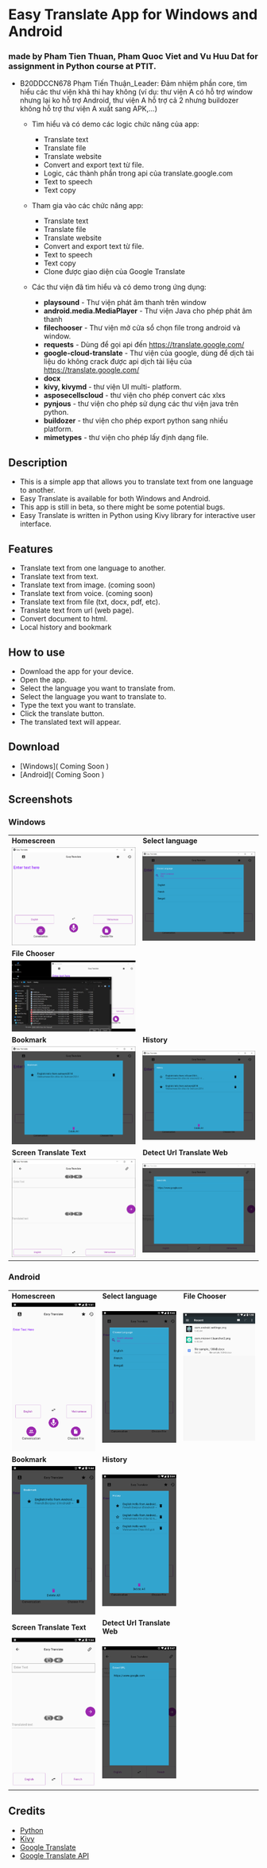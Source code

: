 # Easy Translate App for Windows and Android
### made by Pham Tien Thuan, Pham Quoc Viet and Vu Huu Dat for assignment in Python course at PTIT.
- B20DDCCN678 Phạm Tiến Thuận_Leader: Đảm nhiệm phần core, tìm hiểu các thư viện khả thi hay không (ví dụ: thư viện A có hỗ trợ window nhưng lại ko hỗ trợ Android, thư viện A hỗ trợ cả 2 nhưng buildozer không hỗ trợ thư viện A xuất sang APK,...)
    - Tìm hiểu và có demo các logic chức năng của app:
        * Translate text
        * Translate file
        * Translate website
        * Convert and export text từ file.
        * Logic, các thành phần trong api của translate.google.com
        * Text to speech
        * Text copy
    - Tham gia vào các chức năng app:
        * Translate text
        * Translate file
        * Translate website
        * Convert and export text từ file.
        * Text to speech
        * Text copy
        * Clone được giao diện của Google Translate
 
    - Các thư viện đã tìm hiểu và có demo trong ứng dụng:
        * **playsound** - Thư viện phát âm thanh trên window
        * **android.media.MediaPlayer** - Thư viện Java cho phép phát âm thanh
        * **filechooser** - Thư viện mở cửa sổ chọn file trong android và window.
        * **requests** - Dùng để gọi api đến https://translate.google.com/
        * **google-cloud-translate** - Thư viện của google, dùng để dịch tài liệu do không crack được api dịch tài liệu của https://translate.google.com/      
        * **docx**
        * **kivy, kivymd** - thư viện UI multi- platform.
        * **asposecellscloud** - thư viện cho phép convert các xlxs
        * **pynjous** - thư viện cho phép sử dụng các thư viện java trên python.
        * **buildozer** - thư viện cho phép export python sang nhiều platform.
        * **mimetypes** - thư viện cho phép lấy định dạng file.

## Description
- This is a simple app that allows you to translate text from one language to another.
- Easy Translate is available for both Windows and Android.
- This app is still in beta, so there might be some potential bugs.
- Easy Translate is written in Python using Kivy library for interactive user interface.
## Features
- Translate text from one language to another.
- Translate text from text.
- Translate text from image. (coming soon)
- Translate text from voice. (coming soon)
- Translate text from file (txt, docx, pdf, etc). 
- Translate text from url (web page).
- Convert document to html.
- Local history and bookmark
## How to use
- Download the app for your device.
- Open the app.
- Select the language you want to translate from.
- Select the language you want to translate to.
- Type the text you want to translate.
- Click the translate button.
- The translated text will appear.
## Download
- [Windows]( Coming Soon )
- [Android]( Coming Soon )
## Screenshots
### Windows
<table>
    <tr>
        <td><strong>Homescreen</strong></td>
        <td><strong>Select language</strong></td>
    </tr>
    <tr>
        <td><img src="screenshots/window/windows_home.png" width="100%"></td>
        <td><img src="screenshots/window/windows_search_language.png" width="100%"></td>
    <tr>
        <td><strong>File Chooser</strong></td>
    </tr>
    <tr>
        <td><img src="screenshots/window/windows_file_translate.png" width="100%"></td>
    <tr>
        <td><strong>Bookmark</strong></td>
        <td><strong>History</strong></td>
    </tr>
    <tr>
        <td><img src="screenshots/window/windows_bookmark.png" width="100%"></td>
        <td><img src="screenshots/window/windows_history.png" width="100%"></td>
    </tr>
    <tr>
        <td><strong>Screen Translate Text</strong></td>
        <td><strong>Detect Url Translate Web</strong></td>
    </tr>
    <tr>
        <td><img src="screenshots/window/windows_screen_translate_text.png" width="100%"></td>
         <td><img src="screenshots/window/windows_detect_url_translate.png" width="100%"></td>
    </tr>
</table>

### Android
<table>
    <tr>
        <td><strong>Homescreen</strong></td>
        <td><strong>Select language</strong></td>
        <td><strong>File Chooser</strong></td>
    </tr>
    <tr>
        <td><img src="screenshots/android/android_home.png" width="100%"></td>
        <td><img src="screenshots/android/android_search_language.png" width="100%"></td>
        <td><img src="screenshots/android/android_file_translate.png"></td>
    <tr>
        <td><strong>Bookmark</strong></td>
        <td><strong>History</strong></td>
    </tr>
    <tr>
        <td><img src="screenshots/android/android_bookmark.png" width="100%"></td>
        <td><img src="screenshots/android/android_history.png" width="100%"></td>
    </tr>
    <tr>
        <td><strong>Screen Translate Text</strong></td>
        <td><strong>Detect Url Translate Web</strong></td>
    </tr>
    <tr>
        <td><img src="screenshots/android/android_screen_translate_text.png" width="100%"></td>
         <td><img src="screenshots/android/android_detect_url_translate.png" width="100%"></td>
    </tr>
</table>

## Credits
- [Python](https://www.python.org/)
- [Kivy](https://kivy.org/)
- [Google Translate](https://translate.google.com/)
- [Google Translate API](https://pypi.org/project/googletrans/)
